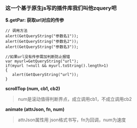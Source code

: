 ### 这一个基于原生js写的插件库我们叫他zquery吧

**$.getPar: 获取url对应的传参**
```
// 调用方法
alert(GetQueryString("参数名1"));
alert(GetQueryString("参数名2"));
alert(GetQueryString("参数名3"));

//如果url没有传参需加判断防止报错
var myurl=GetQueryString("url");
if(myurl !=null && myurl.toString().length>1)
{
   alert(GetQueryString("url"));
}
```
**scrollTop (num, cb1, cb2)**
> num是滚动值得判断界点，成立调用cb1，不成立调用cb2

**animate (attrJson, fn, num)**
> attrJson属性用 json格式书写，fn为回调，num为速度
